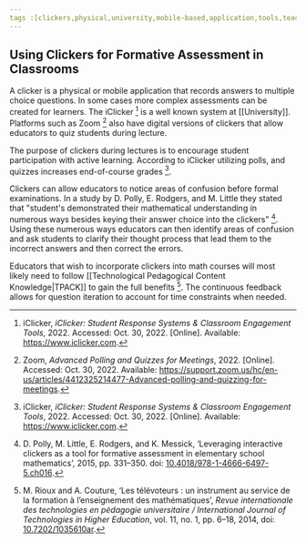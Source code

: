 ```yaml
---
tags :[clickers,physical,university,mobile-based,application,tools,teaching]
---
```


## Using Clickers for Formative Assessment in Classrooms

A clicker is a physical or mobile application that records answers to multiple choice questions. In some cases more complex assessments can be created for learners. The iClicker [^1] is a well known system at [[University]]. Platforms such as Zoom [^2] also have digital versions of clickers that allow educators to quiz students during lecture.

The purpose of clickers during lectures is to encourage student participation with active learning. According to iClicker utilizing polls, and quizzes increases end-of-course grades [^1].

Clickers can allow educators to notice areas of confusion before formal examinations. In a study by D. Polly, E. Rodgers, and M. Little they stated that "student's demonstrated their mathematical understanding in numerous ways besides keying their answer choice into the clickers" [^3]. Using these numerous ways educators can then identify areas of confusion and ask students to clarify their thought process that lead them to the incorrect answers and then correct the errors.

Educators that wish to incorporate clickers into math courses will most likely need to follow [[Technological Pedagogical Content Knowledge|TPACK]] to gain the full benefits [^4]. The continuous feedback allows for question iteration to account for time constraints when needed.

[^1]: iClicker, _iClicker: Student Response Systems & Classroom Engagement Tools_, 2022. Accessed: Oct. 30, 2022. [Online]. Available: https://www.iclicker.com.
[^2]: Zoom, _Advanced Polling and Quizzes for Meetings_, 2022. [Online]. Accessed: Oct. 30, 2022. Available: https://support.zoom.us/hc/en-us/articles/4412325214477-Advanced-polling-and-quizzing-for-meetings.
[^3]: D. Polly, M. Little, E. Rodgers, and K. Messick, ‘Leveraging interactive clickers as a tool for formative assessment in elementary school mathematics’, 2015, pp. 331–350. doi: [10.4018/978-1-4666-6497-5.ch016](https://doi.org/10.4018/978-1-4666-6497-5.ch016).
[^4]: M. Rioux and A. Couture, ‘Les télévoteurs : un instrument au service de la formation à l’enseignement des mathématiques’, _Revue internationale des technologies en pédagogie universitaire / International Journal of Technologies in Higher Education_, vol. 11, no. 1, pp. 6–18, 2014, doi: [10.7202/1035610ar](https://doi.org/10.7202/1035610ar).
